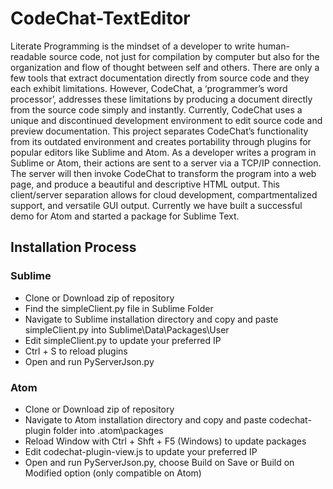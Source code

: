 # CodeChat-TextEditor
Literate Programming is the mindset of a developer to write human-readable source code, not just for compilation by computer but also for the organization and flow of thought between self and others. There are only a few tools that extract documentation directly from source code and they each exhibit limitations. However, CodeChat, a ‘programmer’s word processor’, addresses these limitations by producing a document directly from the source code simply and instantly. Currently, CodeChat uses a unique and discontinued development environment to edit source code and preview documentation. This project separates CodeChat’s functionality from its outdated environment and creates portability through plugins for popular editors like Sublime and Atom. As a developer writes a program in Sublime or Atom, their actions are sent to a server via a TCP/IP connection. The server will then invoke CodeChat to transform the program into a web page, and produce a beautiful and descriptive HTML output. This client/server separation allows for cloud development, compartmentalized support, and versatile GUI output. Currently we have built a successful demo for Atom and started a package for Sublime Text.

## Installation Process
### Sublime
* Clone or Download zip of repository
* Find the simpleClient.py file in Sublime Folder
* Navigate to Sublime installation directory and copy and paste simpleClient.py into Sublime\Data\Packages\User
* Edit simpleClient.py to update your preferred IP
* Ctrl + S to reload plugins
* Open and run PyServerJson.py

### Atom
* Clone or Download zip of repository
* Navigate to Atom installation directory and copy and paste codechat-plugin folder into .atom\packages
* Reload Window with Ctrl + Shft + F5 (Windows) to update packages
* Edit codechat-plugin-view.js to update your preferred IP
* Open and run PyServerJson.py, choose Build on Save or Build on Modified option (only compatible on Atom)

